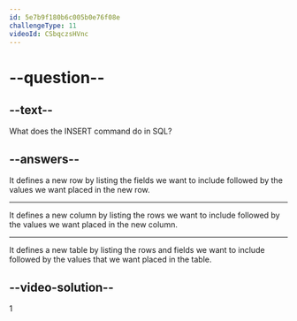 ```yaml
---
id: 5e7b9f180b6c005b0e76f08e
challengeType: 11
videoId: CSbqczsHVnc
---
```


# --question--

## --text--

What does the INSERT command do in SQL?

## --answers--

It defines a new row by listing the fields we want to include followed by the values we want placed in the new row.

---

It defines a new column by listing the rows we want to include followed by the values we want placed in the new column.

---

It defines a new table by listing the rows and fields we want to include followed by the values that we want placed in the table.

## --video-solution--

1

